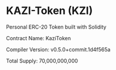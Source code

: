 # KAZI-Token (KZI)
Personal ERC-20 Token built with Solidity


Contract Name:
KaziToken


Compiler Version:
v0.5.0+commit.1d4f565a

Total Supply: 70,000,000,000

